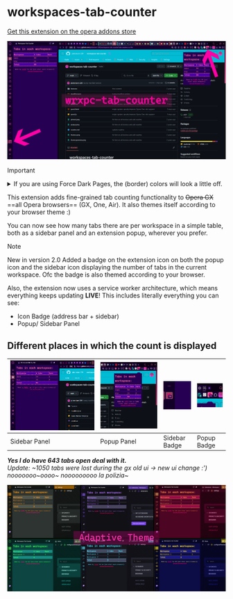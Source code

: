 # workspaces-tab-counter

[Get this extension on the opera addons store](https://addons.opera.com/en/extensions/details/workspace-tab-counter/)

![display](demoimages/demo.png)

> [!IMPORTANT]
> <details>
> <summary>
> If you are using Force Dark Pages, the (border) colors will look a little off. 
> </summary>
> I couldn't find a way to tell GX that the website is already dark. So please add: 
> 
> (if installed from opera addons store)
> ```url
> chrome-extension://jmkkamllgfbbdmpcjahoodclfgehnpla/panel.html
> ```
> 
> (if installed locally)
> ```url
> chrome-extension://lofcdnammfkmkpgphppmojhbpkkcbona/panel.html
> ``` 
>
>  to your "Disable" list on [opera://settings/content/forceDarkMode](opera://settings/content/forceDarkMode)
> </details>


This extension adds fine-grained tab counting functionality to ~~Opera GX~~ ==all Opera browsers== (GX, One, Air). It also themes itself according to your browser theme :)

You can now see how many tabs there are per workspace in a simple table, both as a sidebar panel and an extension popup, wherever you prefer.

> [!NOTE]
> New in version 2.0
> Added a badge on the extension icon on both the popup icon and the sidebar icon displaying the number of tabs in the current workspace. Ofc the badge is also themed according to your browser.
>
> Also, the extension now uses a service worker architecture, which means everything keeps updating **LIVE**! This includes literally everything you can see:
> - Icon Badge (address bar + sidebar)
> - Popup/ Sidebar Panel


## Different places in which the count is displayed

![sidebar pinned](demoimages/sidebar.png) | ![popup](demoimages/popup-with-badge.png) | ![sidebar-badge](demoimages/sidebar-badge.png) | ![popup-badge](demoimages/popup-badge.png) |
| -----  | ---- | - | - |
| Sidebar Panel | Popup Panel | Sidebar Badge | Popup Badge |


***Yes I do have 643 tabs open deal with it.***\
*Update: \~1050 tabs were lost during the gx old ui -> new ui change \:')* *nooooooo~oooo~ nooooooooo la polizia\~*

![themes](demoimages/themespreview.png)


